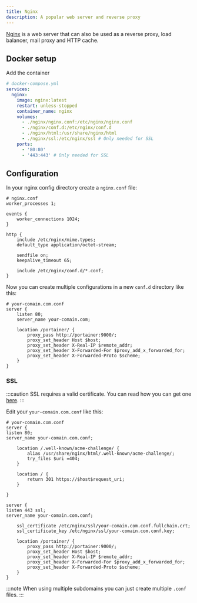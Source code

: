 ```yaml
---
title: Nginx
description: A popular web server and reverse proxy
---
```


[Nginx](https://nginx.com) is a web server that can also be used as a reverse proxy, load balancer, mail proxy and HTTP cache.

## Docker setup

Add the container

```yaml
# docker-compose.yml
services:
  nginx:
    image: nginx:latest
    restart: unless-stopped
    container_name: nginx
    volumes:
      - ./nginx/nginx.conf:/etc/nginx/nginx.conf
      - ./nginx/conf.d:/etc/nginx/conf.d
      - ./nginx/html:/usr/share/nginx/html
      - ./nginx/ssl:/etc/nginx/ssl # Only needed for SSL
    ports:
      - '80:80'
      - '443:443' # Only needed for SSL
```

## Configuration

In your nginx config directory create a `nginx.conf` file:

```nginx
# nginx.conf
worker_processes 1;

events {
    worker_connections 1024;
}

http {
    include /etc/nginx/mime.types;
    default_type application/octet-stream;

    sendfile on;
    keepalive_timeout 65;

    include /etc/nginx/conf.d/*.conf;
}
```

Now you can create multiple configurations in a new `conf.d` directory like this:

```nginx
# your-comain.com.conf
server {
    listen 80;
    server_name your-comain.com;

    location /portainer/ {
        proxy_pass http://portainer:9000/;
        proxy_set_header Host $host;
        proxy_set_header X-Real-IP $remote_addr;
        proxy_set_header X-Forwarded-For $proxy_add_x_forwarded_for;
        proxy_set_header X-Forwarded-Proto $scheme;
    }
}
```

### SSL

:::caution
SSL requires a valid certificate. You can read how you can get one [here](/server/acmesh).
:::

Edit your `your-comain.com.conf` like this:

```nginx
# your-comain.com.conf
server {
listen 80;
server_name your-comain.com.conf;

    location /.well-known/acme-challenge/ {
        alias /usr/share/nginx/html/.well-known/acme-challenge/;
        try_files $uri =404;
    }

    location / {
        return 301 https://$host$request_uri;
    }

}

server {
listen 443 ssl;
server_name your-comain.com.conf;

    ssl_certificate /etc/nginx/ssl/your-comain.com.conf.fullchain.crt;
    ssl_certificate_key /etc/nginx/ssl/your-comain.com.conf.key;

    location /portainer/ {
        proxy_pass http://portainer:9000/;
        proxy_set_header Host $host;
        proxy_set_header X-Real-IP $remote_addr;
        proxy_set_header X-Forwarded-For $proxy_add_x_forwarded_for;
        proxy_set_header X-Forwarded-Proto $scheme;
    }
}

```

:::note
When using multiple subdomains you can just create multiple `.conf` files.
:::
